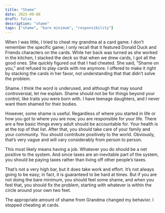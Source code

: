 ```yaml
---
title: "Shame"
date: 2025-09-08
draft: false
description: "shame"
tags: ["shame", "bare minimum", "responsibility"]
---
```


When I was little, I tried to cheat my grandma at a card game. I don’t remember the specific game; I only recall that it featured Donald Duck and Friends characters on the cards. While her back was turned as she worked in the kitchen, I stacked the deck so that when we drew cards, I got all the good ones. She quickly figured out that I had cheated. She said, “Shame on you,” and refused to play cards with me anymore. I offered to make it right by stacking the cards in her favor, not understanding that that didn’t solve the problem.

Shame. I think the word is underused, and although that may sound controversial, let me explain. Shame should not be for things beyond your control, like traits you were born with. I have teenage daughters, and I never want them shamed for their bodies.

However, some shame is useful. Regardless of where you started in life or how you got to where you are now, you are responsible for your life. There are a few basic things every adult should be accountable for. Your health is at the top of that list. After that, you should take care of your family and your community. You should contribute positively to the world. Obviously, that’s very vague and will vary considerably from person to person.

This most likely means having a job. Whatever you do should be a net positive to the system. And since taxes are an inevitable part of the system, you should be paying taxes rather than living off other people’s taxes.

That’s not a very high bar, but it does take work and effort. It’s not always going to be easy; in fact, it is guaranteed to be hard at times. But if you are not doing the bare minimum, you should feel some shame, and when you feel that, you should fix the problem, starting with whatever is within the circle around your own two feet.

The appropriate amount of shame from Grandma changed my behavior. I stopped cheating at cards.